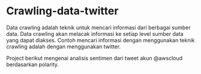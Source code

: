 # Crawling-data-twitter

Data crawling adalah teknik untuk mencari informasi dari berbagai sumber data. Data crawling akan melacak informasi ke setiap level sumber data yang dapat diakses. Contoh mencari informasi dengan menggunakan teknik crawling adalah dengan menggunakan twitter. 

Project berikut mengenai analisis sentimen dari tweet akun @awscloud berdasarkan polarity. 
